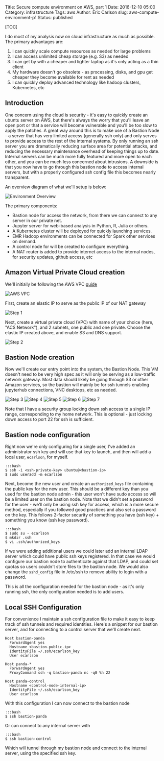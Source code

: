 Title: Secure compute environment on AWS, part 1 
Date: 2016-12-10 05:00
Category: infrastructure
Tags: aws
Author: Eric Carlson
slug: aws-compute-environment-p1
Status: published

[TOC]

I do most of my analysis now on cloud infrastructure as much as possible.  The primary advantages
are:

1. I can quickly scale compute resources as needed for large problems
2. I can access unlimited cheap storage (e.g. S3) as needed
3. I can get by with a cheaper and lighter laptop as it's only acting as a thin client
4. My hardware doesn't go obsolete - as processing, disks, and gpu get cheaper they become available for rent as needed
5. I can quickly deploy advanced technology like hadoop clusters, Kubernetes, etc

## Introduction

One concern using the cloud is security - it's easy to quickly create an ubuntu server on AWS, but
there's always the worry that you'll leave an open port or that a service will become vulnerable
and you'll be too slow to apply the patches.  A great way around this is to make use of a Bastion
Node - a server that has very limited access (generally ssh only) and only serves to provide
access to the rest of the internal systems.  By only running an ssh server you are dramatically
reducing surface area for potential attacks, and reducing the necessary maintenance overhead
of keeping things up to date.  Internal servers can be much more fully featured and more open to
each other, and you can be much less concerned about intrusions.  A downside is that you now
have to go through this bastion node to access internal servers, but with a properly configured
ssh config file this becomes nearly transparent.
 
An overview diagram of what we'll setup is below:

![Environment Overview]({filename}/images/161210_setup_of_aws_compute_environment/environment_overview.png)

The primary components:

* Bastion node for access the network, from there we can connect to any server in our private net.  
* Jupyter server for web-based analysis in Python, R, Julia or others.
* A Kubernetes cluster will be deployed for quickly launching services. 
* EMR Hadoop environments can be connected for Spark other services on demand.  
* A control node for will be created to configure everything. 
* A NAT router is added to provide internet access to the internal nodes, for security updates, github access, etc
 
## Amazon Virtual Private Cloud creation
 
We'll initially be following the AWS VPC [guide](http://docs.aws.amazon.com/AmazonVPC/latest/UserGuide/VPC_Scenario2.html)
 
![AWS VPC]({filename}/images/161210_setup_of_aws_compute_environment/nat-gateway-diagram.png)

First, create an elastic IP to serve as the public IP of our NAT gateway

![Step 1]({filename}/images/161210_setup_of_aws_compute_environment/net-step-01.png)

Next, create a virtual private cloud (VPC) with name of your choice (here, "ACS Network"), and
2 subnets, one public and one private.  Choose the elastic IP created above, and enable S3 and
DNS support.

![Step 2]({filename}/images/161210_setup_of_aws_compute_environment/net-step-02.png)

## Bastion Node creation

Now we'll create our entry point into the system, the Bastion Node.  This VM doesn't need to be
very high spec as it will only be serving as a low-traffic network gateway.  Most data should
likely be going through S3 or other Amazon services, so the bastion will mainly be for ssh tunnels
enabling jupyterhub connections, VNC desktops, etc as needed.  

![Step 3]({filename}/images/161210_setup_of_aws_compute_environment/net-step-03.png)
![Step 4]({filename}/images/161210_setup_of_aws_compute_environment/net-step-04.png)
![Step 5]({filename}/images/161210_setup_of_aws_compute_environment/net-step-05.png)
![Step 6]({filename}/images/161210_setup_of_aws_compute_environment/net-step-06.png)
![Step 7]({filename}/images/161210_setup_of_aws_compute_environment/net-step-07.png)

Note that I have a security group locking down ssh access to a single IP range, corresponding
to my home network.  This is optional - just locking down access to port 22 for ssh is sufficient.

## Bastion node configuration

Right now we're only configuring for a single user, I've added an administrator ssh key and will use 
that key to launch, and then will add a local user, `ecarlson`, for myself.
  
	:::bash
	$ ssh -i <ssh-private-key> ubuntu@<bastion-ip>
	$ sudo useradd -m ecarlson
	
Next, become the new user and create an `authorized_keys` file containing the public key for the
new user.  This should be a different key than you used for the bastion node admin - this user
won't have sudo access so will be a limited user on the bastion node.  Note that we didn't set a 
password for the user - we'll only be using ssh key for access, which is a more secure method, 
especially if you followed good practices and also set a password on the key.  This follows 2-factor
security of something you have (ssh key) + something you know (ssh key password).
	
	:::bash
	$ sudo su - ecarlson
	$ mkdir .ssh
	$ vi .ssh/authorized_keys

If we were adding additional users we could later add an internal LDAP server
which could have public ssh keys registered.  In that case we would configure our bastion node
to authenticate against that LDAP, and could set quotas so users couldn't store files to the
bastion node.  We would also change the `sshd_config` file in /etc/ssh to remove ability to 
login with a password.

This is all the configuration needed for the bastion node - as it's only running ssh, the only 
configuration needed is to add users.  

## Local SSH Configuration

For convenience I maintain a ssh configuration file to make it easy to keep track of ssh tunnels
and required identities.  Here's a snippet for our bastion server, and for connecting to a control
server that we'll create next.

	Host bastion-panda
	  ForwardAgent yes
	  Hostname <bastion-public-ip>
	  IdentityFile ~/.ssh/ecarlson_key
	  User ecarlson
	
	Host panda-*
	  ForwardAgent yes
	  ProxyCommand ssh -q bastion-panda nc -q0 %h 22
	
	Host panda-control
	  Hostname <control-node-internal-ip>
	  IdentityFile ~/.ssh/ecarlson_key
	  User ecarlson
	  
With this configuration I can now connect to the bastion node

	:::bash
	$ ssh bastion-panda
	
Or can connect to any internal server with

	:::bash
	$ ssh bastion-control
	 
Which will tunnel through my bastion node and connect to the internal server, using the specified
ssh key.